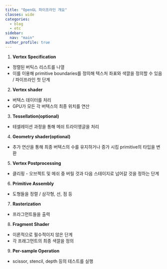 ```yaml
---
title: "OpenGL 파이프라인 개요"
classes: wide
categories: 
  - blog
  - etc
sidebar:
  nav: "main"
author_profile: true
---
```


1. **Vertex Specification**
* 정렬된 버틱스 리스트를 나열
* 이를 이용해 primitive boundaries를 정의해 텍스처 좌표와 색깔을 정의할 수 있음 / 파이프라인 첫 단계

2. **Vertex shader**
* 버텍스 데이터를 처리
* GPU가 모든 각 버텍스의 최종 위치를 연산 

3. **Tessellation(optional)**
* 테셀레이션 과정을 통해 메쉬 트라이앵글을 처리

4. **Geometry shader(optional)** 
* 추가 연산을 통해 최종 버텍스의 수를 유지하거나 증가 시킴 primitive의 타입을 변환

5. **Vertex Postprocessing**
* 클리핑 - 오브젝트 및 메쉬 중 버릴 것과 다음 스테이지로 넘어갈 것을 정하는 단계

6. **Primitive Assembly**
* 도형들을 정렬 / 삼각형, 선, 점 등

7. **Rasterization**
* 프라그먼트들을 출력

8. **Fragment Shader**
* 이론적으로 필수적이지 않은 단계
* 각 프래그먼트의 최종 색깔을 정의

9. **Per-sample Operation**
* scissor, stencil, depth 등의 테스트를 실행
